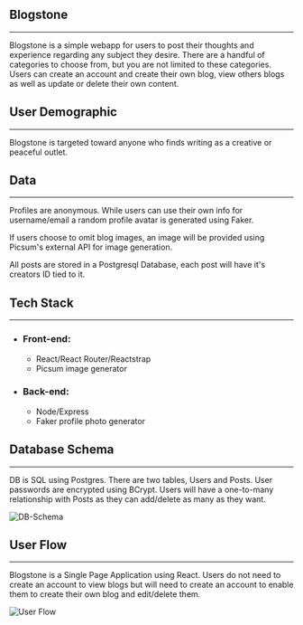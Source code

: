 ## Blogstone
---
Blogstone is a simple webapp for users to post their thoughts and experience regarding any subject they desire. There are a handful of categories to choose from, but you are not limited to these categories. Users can create an account and create their own blog, view others blogs as well as update or delete their own content.

## User Demographic
--- 
Blogstone is targeted toward anyone who finds writing as a creative or peaceful outlet. 

## Data
--- 
Profiles are anonymous. While users can use their own info for username/email a random profile avatar is generated using Faker.

If users choose to omit blog images, an image will be provided using Picsum's external API for image generation.

All posts are stored in a Postgresql Database, each post will have it's creators ID tied to it.

## Tech Stack
--- 
- ### Front-end: 
    - React/React Router/Reactstrap
    - Picsum image generator
- ### Back-end: 
    - Node/Express
    - Faker profile photo generator

## Database Schema
--- 
DB is SQL using Postgres. There are two tables, Users and Posts. User passwords are encrypted using BCrypt. Users will have a one-to-many relationship with Posts as they can add/delete as many as they want.

![DB-Schema](https://user-images.githubusercontent.com/91156228/220794690-06453fae-cb08-409e-9321-ba6dc82d5cce.png)


## User Flow
--- 
Blogstone is a Single Page Application using React. Users do not need to create an account to view blogs but will need to create an account to enable them to create their own blog and edit/delete them.

![User Flow](https://user-images.githubusercontent.com/91156228/209449636-d9b215a1-83ac-40ac-80f9-54f8bfc7e40d.png)
